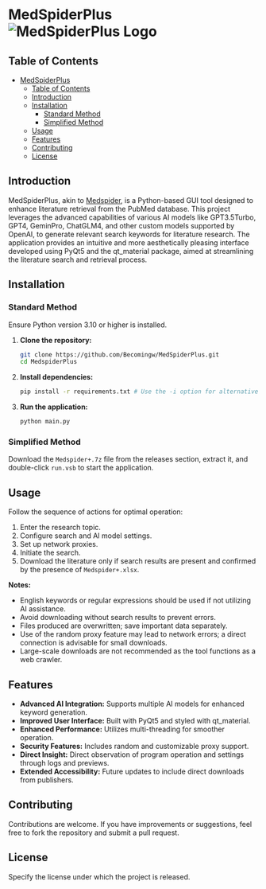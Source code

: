 # MedSpiderPlus![MedSpiderPlus Logo](https://image-1307946721.cos.ap-shanghai.myqcloud.com/logo.png)



## Table of Contents

- [MedSpiderPlus](#medspiderplus)
  - [Table of Contents](#table-of-contents)
  - [Introduction](#introduction)
  - [Installation](#installation)
    - [Standard Method](#standard-method)
    - [Simplified Method](#simplified-method)
  - [Usage](#usage)
  - [Features](#features)
  - [Contributing](#contributing)
  - [License](#license)

## Introduction

MedSpiderPlus, akin to [Medspider](https://github.com/Becomingw/Med-Spider), is a Python-based GUI tool designed to enhance literature retrieval from the PubMed database. This project leverages the advanced capabilities of various AI models like GPT3.5Turbo, GPT4, GeminPro, ChatGLM4, and other custom models supported by OpenAI, to generate relevant search keywords for literature research. The application provides an intuitive and more aesthetically pleasing interface developed using PyQt5 and the qt_material package, aimed at streamlining the literature search and retrieval process.

## Installation

### Standard Method

Ensure Python version 3.10 or higher is installed.

1. **Clone the repository:**

   ```bash
   git clone https://github.com/Becomingw/MedSpiderPlus.git
   cd MedspiderPlus
   ```

2. **Install dependencies:**

   ```bash
   pip install -r requirements.txt # Use the -i option for alternative indexes like Tsinghua
   ```

3. **Run the application:**

   ```bash
   python main.py
   ```

### Simplified Method

Download the `Medspider+.7z` file from the releases section, extract it, and double-click `run.vsb` to start the application.

## Usage

Follow the sequence of actions for optimal operation:

1. Enter the research topic.
2. Configure search and AI model settings.
3. Set up network proxies.
4. Initiate the search.
5. Download the literature only if search results are present and confirmed by the presence of `Medspider+.xlsx`.

**Notes:**

- English keywords or regular expressions should be used if not utilizing AI assistance.
- Avoid downloading without search results to prevent errors.
- Files produced are overwritten; save important data separately.
- Use of the random proxy feature may lead to network errors; a direct connection is advisable for small downloads.
- Large-scale downloads are not recommended as the tool functions as a web crawler.

## Features

- **Advanced AI Integration:** Supports multiple AI models for enhanced keyword generation.
- **Improved User Interface:** Built with PyQt5 and styled with qt_material.
- **Enhanced Performance:** Utilizes multi-threading for smoother operation.
- **Security Features:** Includes random and customizable proxy support.
- **Direct Insight:** Direct observation of program operation and settings through logs and previews.
- **Extended Accessibility:** Future updates to include direct downloads from publishers.

## Contributing

Contributions are welcome. If you have improvements or suggestions, feel free to fork the repository and submit a pull request.

## License

Specify the license under which the project is released.